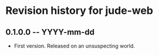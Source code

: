 # Revision history for jude-web

## 0.1.0.0  -- YYYY-mm-dd

* First version. Released on an unsuspecting world.
